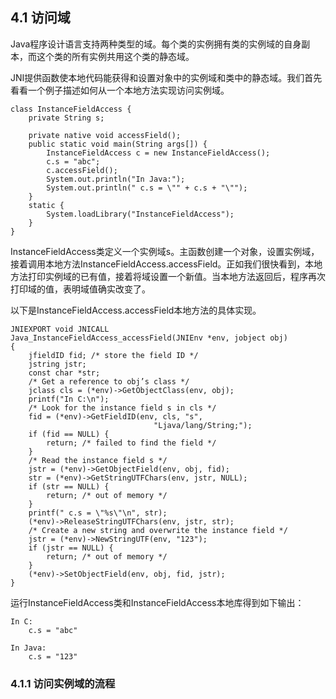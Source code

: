 ## 4.1 访问域

Java程序设计语言支持两种类型的域。每个类的实例拥有类的实例域的自身副本，而这个类的所有实例共用这个类的静态域。

JNI提供函数使本地代码能获得和设置对象中的实例域和类中的静态域。我们首先看看一个例子描述如何从一个本地方法实现访问实例域。

```
class InstanceFieldAccess {
    private String s;

    private native void accessField();
    public static void main(String args[]) {
        InstanceFieldAccess c = new InstanceFieldAccess();
        c.s = "abc";
        c.accessField();
        System.out.println("In Java:");
        System.out.println(" c.s = \"" + c.s + "\"");
    }
    static {
        System.loadLibrary("InstanceFieldAccess");
    }
}
```

InstanceFieldAccess类定义一个实例域s。主函数创建一个对象，设置实例域，接着调用本地方法InstanceFieldAccess.accessField。正如我们很快看到，本地方法打印实例域的已有值，接着将域设置一个新值。当本地方法返回后，程序再次打印域的值，表明域值确实改变了。

以下是InstanceFieldAccess.accessField本地方法的具体实现。

```
JNIEXPORT void JNICALL
Java_InstanceFieldAccess_accessField(JNIEnv *env, jobject obj)
{
    jfieldID fid; /* store the field ID */
    jstring jstr;
    const char *str;
    /* Get a reference to obj’s class */
    jclass cls = (*env)->GetObjectClass(env, obj);
    printf("In C:\n");
    /* Look for the instance field s in cls */
    fid = (*env)->GetFieldID(env, cls, "s",
                                "Ljava/lang/String;");
    if (fid == NULL) {
        return; /* failed to find the field */
    }
    /* Read the instance field s */
    jstr = (*env)->GetObjectField(env, obj, fid);
    str = (*env)->GetStringUTFChars(env, jstr, NULL);
    if (str == NULL) {
        return; /* out of memory */
    }
    printf(" c.s = \"%s\"\n", str);
    (*env)->ReleaseStringUTFChars(env, jstr, str);
    /* Create a new string and overwrite the instance field */
    jstr = (*env)->NewStringUTF(env, "123");
    if (jstr == NULL) {
        return; /* out of memory */
    }
    (*env)->SetObjectField(env, obj, fid, jstr);
}
```

运行InstanceFieldAccess类和InstanceFieldAccess本地库得到如下输出：

```
In C:
    c.s = "abc"

In Java:
    c.s = "123"
```

### 4.1.1 访问实例域的流程





